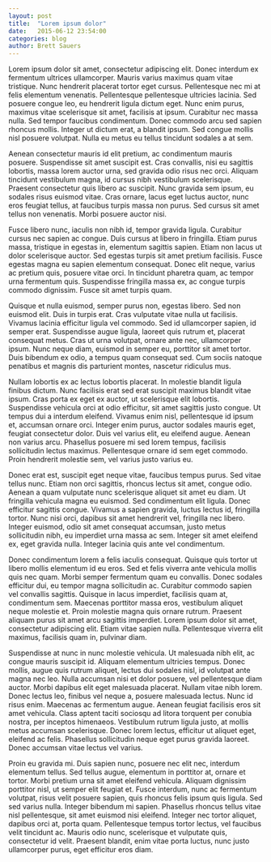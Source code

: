 ```yaml
---
layout: post
title:  "Lorem ipsum dolor"
date:   2015-06-12 23:54:00
categories: blog
author: Brett Sauers
---
```


Lorem ipsum dolor sit amet, consectetur adipiscing elit. Donec interdum ex fermentum ultrices ullamcorper. Mauris varius maximus quam vitae tristique. Nunc hendrerit placerat tortor eget cursus. Pellentesque nec mi at felis elementum venenatis. Pellentesque pellentesque ultricies lacinia. Sed posuere congue leo, eu hendrerit ligula dictum eget. Nunc enim purus, maximus vitae scelerisque sit amet, facilisis at ipsum. Curabitur nec massa nulla. Sed tempor faucibus condimentum. Donec commodo arcu sed sapien rhoncus mollis. Integer ut dictum erat, a blandit ipsum. Sed congue mollis nisl posuere volutpat. Nulla eu metus eu tellus tincidunt sodales a at sem.

Aenean consectetur mauris id elit pretium, ac condimentum mauris posuere. Suspendisse sit amet suscipit est. Cras convallis, nisi eu sagittis lobortis, massa lorem auctor urna, sed gravida odio risus nec orci. Aliquam tincidunt vestibulum magna, id cursus nibh vestibulum scelerisque. Praesent consectetur quis libero ac suscipit. Nunc gravida sem ipsum, eu sodales risus euismod vitae. Cras ornare, lacus eget luctus auctor, nunc eros feugiat tellus, at faucibus turpis massa non purus. Sed cursus sit amet tellus non venenatis. Morbi posuere auctor nisi.

Fusce libero nunc, iaculis non nibh id, tempor gravida ligula. Curabitur cursus nec sapien ac congue. Duis cursus at libero in fringilla. Etiam purus massa, tristique in egestas in, elementum sagittis sapien. Etiam non lacus ut dolor scelerisque auctor. Sed egestas turpis sit amet pretium facilisis. Fusce egestas magna eu sapien elementum consequat. Donec elit neque, varius ac pretium quis, posuere vitae orci. In tincidunt pharetra quam, ac tempor urna fermentum quis. Suspendisse fringilla massa ex, ac congue turpis commodo dignissim. Fusce sit amet turpis quam.

Quisque et nulla euismod, semper purus non, egestas libero. Sed non euismod elit. Duis in turpis erat. Cras vulputate vitae nulla ut facilisis. Vivamus lacinia efficitur ligula vel commodo. Sed id ullamcorper sapien, id semper erat. Suspendisse augue ligula, laoreet quis rutrum et, placerat consequat metus. Cras ut urna volutpat, ornare ante nec, ullamcorper ipsum. Nunc neque diam, euismod in semper eu, porttitor sit amet tortor. Duis bibendum ex odio, a tempus quam consequat sed. Cum sociis natoque penatibus et magnis dis parturient montes, nascetur ridiculus mus.

Nullam lobortis ex ac lectus lobortis placerat. In molestie blandit ligula finibus dictum. Nunc facilisis erat sed erat suscipit maximus blandit vitae ipsum. Cras porta ex eget ex auctor, ut scelerisque elit lobortis. Suspendisse vehicula orci at odio efficitur, sit amet sagittis justo congue. Ut tempus dui a interdum eleifend. Vivamus enim nisl, pellentesque id ipsum et, accumsan ornare orci. Integer enim purus, auctor sodales mauris eget, feugiat consectetur dolor. Duis vel varius elit, eu eleifend augue. Aenean non varius arcu. Phasellus posuere mi sed lorem tempus, facilisis sollicitudin lectus maximus. Pellentesque ornare id sem eget commodo. Proin hendrerit molestie sem, vel varius justo varius eu.

Donec erat est, suscipit eget neque vitae, faucibus tempus purus. Sed vitae tellus nunc. Etiam non orci sagittis, rhoncus lectus sit amet, congue odio. Aenean a quam vulputate nunc scelerisque aliquet sit amet eu diam. Ut fringilla vehicula magna eu euismod. Sed condimentum elit ligula. Donec efficitur sagittis congue. Vivamus a sapien gravida, luctus lectus id, fringilla tortor. Nunc nisi orci, dapibus sit amet hendrerit vel, fringilla nec libero. Integer euismod, odio sit amet consequat accumsan, justo metus sollicitudin nibh, eu imperdiet urna massa ac sem. Integer sit amet eleifend ex, eget gravida nulla. Integer lacinia quis ante vel condimentum.

Donec condimentum lorem a felis iaculis consequat. Quisque quis tortor ut libero mollis elementum id eu eros. Sed et felis viverra ante vehicula mollis quis nec quam. Morbi semper fermentum quam eu convallis. Donec sodales efficitur dui, eu tempor magna sollicitudin ac. Curabitur commodo sapien vel convallis sagittis. Quisque in lacus imperdiet, facilisis quam at, condimentum sem. Maecenas porttitor massa eros, vestibulum aliquet neque molestie et. Proin molestie magna quis ornare rutrum. Praesent aliquam purus sit amet arcu sagittis imperdiet. Lorem ipsum dolor sit amet, consectetur adipiscing elit. Etiam vitae sapien nulla. Pellentesque viverra elit maximus, facilisis quam in, pulvinar diam.

Suspendisse at nunc in nunc molestie vehicula. Ut malesuada nibh elit, ac congue mauris suscipit id. Aliquam elementum ultricies tempus. Donec mollis, augue quis rutrum aliquet, lectus dui sodales nisl, id volutpat ante magna nec leo. Nulla accumsan nisi et dolor posuere, vel pellentesque diam auctor. Morbi dapibus elit eget malesuada placerat. Nullam vitae nibh lorem. Donec lectus leo, finibus vel neque a, posuere malesuada lectus. Nunc id risus enim. Maecenas ac fermentum augue. Aenean feugiat facilisis eros sit amet vehicula. Class aptent taciti sociosqu ad litora torquent per conubia nostra, per inceptos himenaeos. Vestibulum rutrum ligula justo, at mollis metus accumsan scelerisque. Donec lorem lectus, efficitur ut aliquet eget, eleifend ac felis. Phasellus sollicitudin neque eget purus gravida laoreet. Donec accumsan vitae lectus vel varius.

Proin eu gravida mi. Duis sapien nunc, posuere nec elit nec, interdum elementum tellus. Sed tellus augue, elementum in porttitor at, ornare et tortor. Morbi pretium urna sit amet eleifend vehicula. Aliquam dignissim porttitor nisl, ut semper elit feugiat et. Fusce interdum, nunc ac fermentum volutpat, risus velit posuere sapien, quis rhoncus felis ipsum quis ligula. Sed sed varius nulla. Integer bibendum mi sapien. Phasellus rhoncus tellus vitae nisl pellentesque, sit amet euismod nisi eleifend. Integer nec tortor aliquet, dapibus orci at, porta quam. Pellentesque tempus tortor lectus, vel faucibus velit tincidunt ac. Mauris odio nunc, scelerisque et vulputate quis, consectetur id velit. Praesent blandit, enim vitae porta luctus, nunc justo ullamcorper purus, eget efficitur eros diam.
